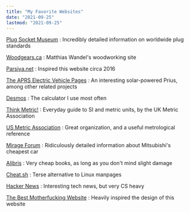 ```yaml
---
title: "My Favorite Websites"
date: "2021-09-25"
lastmod: "2021-09-25"
---
```


[Plug Socket Museum](https://www.plugsocketmuseum.nl/NorthAm1.html)
: Incredibly detailed information on worldwide plug standards

[Woodgears.ca](https://woodgears.ca/)
: Matthias Wandel's woodworking site

[Parsiya.net](https://parsiya.net/)
: Inspired this website circa 2016

[The APRS Electric Vehicle Pages](http://www.aprs.org/APRS-SPHEV.html)
: An interesting solar-powered Prius, among other related projects

[Desmos](https://www.desmos.com/)
: The calculator I use most often

[Think Metric!](https://thinkmetric.uk/)
: Everyday guide to SI and metric units, by the UK Metric Association

[US Metric Association](https://usma.org/)
: Great organization, and a useful metrological reference

[Mirage Forum](https://mirageforum.com/)
: Ridiculously detailed information about Mitsubishi's cheapest car

[Alibris](https://www.alibris.com/)
: Very cheap books, as long as you don't mind slight damage

[Cheat.sh](http://cheat.sh/)
: Terse alternative to Linux manpages

[Hacker News](https://news.ycombinator.com/)
: Interesting tech news, but very CS heavy

[The Best Motherfucking Website](https://thebestmotherfuckingwebsite.co/)
: Heavily inspired the design of this website

